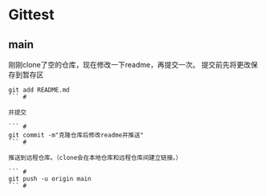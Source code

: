 # Gittest

## main 
刚刚clone了空的仓库，现在修改一下readme，再提交一次。
提交前先将更改保存到暂存区

``` #
git add README.md
``` #

并提交

``` #
git commit -m"克隆仓库后修改readme并推送"
``` #

推送到远程仓库。（clone会在本地仓库和远程仓库间建立链接。）

``` #
git push -u origin main
``` #

